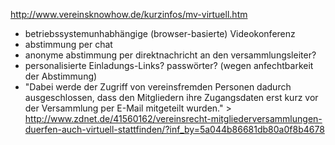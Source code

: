 http://www.vereinsknowhow.de/kurzinfos/mv-virtuell.htm

* betriebssystemunhabhängige (browser-basierte) Videokonferenz
* abstimmung per chat
* anonyme abstimmung per direktnachricht an den versammlungsleiter?
* personalisierte Einladungs-Links? passwörter? (wegen anfechtbarkeit der Abstimmung)
* "Dabei werde der Zugriff von vereinsfremden Personen dadurch ausgeschlossen, dass den Mitgliedern ihre Zugangsdaten erst kurz vor der Versammlung per E-Mail mitgeteilt wurden." > http://www.zdnet.de/41560162/vereinsrecht-mitgliederversammlungen-duerfen-auch-virtuell-stattfinden/?inf_by=5a044b86681db80a0f8b4678